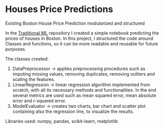 # Houses Price Predictions
Existing Boston House Price Prediction modularized and structured

In the [Traditional ML](https://github.com/GSana2812/Traditional_ML) repository I created a simple notebook predicting the prices of houses in Boston. In this project, I structured the code around Classes and functions, so it can be more readable and reusable for future purposes.

The classes created:

1. DataPreprocessor -> applies preprocessing procedures such as imputing missing values, removing duplicates, removing outliers and scaling the features.
2. LinearRegression -> linear regression algorithm implemented from scratch, with all its necessary methods and functionalities. In the end several metrics are used such as mean squared error, mean absolute error and r-squared error.
3. ModelEvaluator -> creates two charts, bar chart and scatter plot containing also the regression line, to visualize the results.


Libraries used: numpy, pandas, scikit-learn, matplotlib
